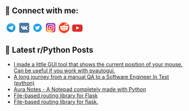 ## 🔎 Connect with me:
[<img src="https://github.com/bullbesh/bullbesh/blob/main/images/Telegram.png" width="32" height="32" />](https://t.me/bullbesh)
[<img src="https://github.com/bullbesh/bullbesh/blob/main/images/VK.png" width="32" height="32" />](https://vk.com/bullbesh)
[<img src="https://github.com/bullbesh/bullbesh/blob/main/images/Twitter.png" width="32" height="32" />](https://twitter.com/bullbesh1)
[<img src="https://github.com/bullbesh/bullbesh/blob/main/images/Instagram.png" width="32" height="32" />](https://www.instagram.com/bullbesh)
[<img src="https://github.com/bullbesh/bullbesh/blob/main/images/Reddit.png" width="32" height="32" />](https://www.reddit.com/user/bullbesh)
[<img src="https://github.com/bullbesh/bullbesh/blob/main/images/YouTube.png" width="32" height="32" />](https://www.youtube.com/channel/UCtfjRs6uzgq5mfm8S06WTcg)

## 📕 Latest r/Python Posts
<!-- BLOG-POST-LIST:START -->
- [I made a little GUI tool that shows the current position of your mouse. Can be useful if you work with pyautogui.](https://www.reddit.com/r/Python/comments/zc7ldk/i_made_a_little_gui_tool_that_shows_the_current/)
- [A long journey from a manual QA to a Software Engineer In Test &lpar;python&rpar;](https://www.reddit.com/r/Python/comments/zc75cr/a_long_journey_from_a_manual_qa_to_a_software/)
- [Aura Notes - A Notepad completely made with Python](https://www.reddit.com/r/Python/comments/zc6mpq/aura_notes_a_notepad_completely_made_with_python/)
- [File-based routing library for Flask](https://www.reddit.com/r/Python/comments/zc4o5w/filebased_routing_library_for_flask/)
- [File-based routing library for flask.](https://www.reddit.com/r/Python/comments/zc4m00/filebased_routing_library_for_flask/)
<!-- BLOG-POST-LIST:END -->

